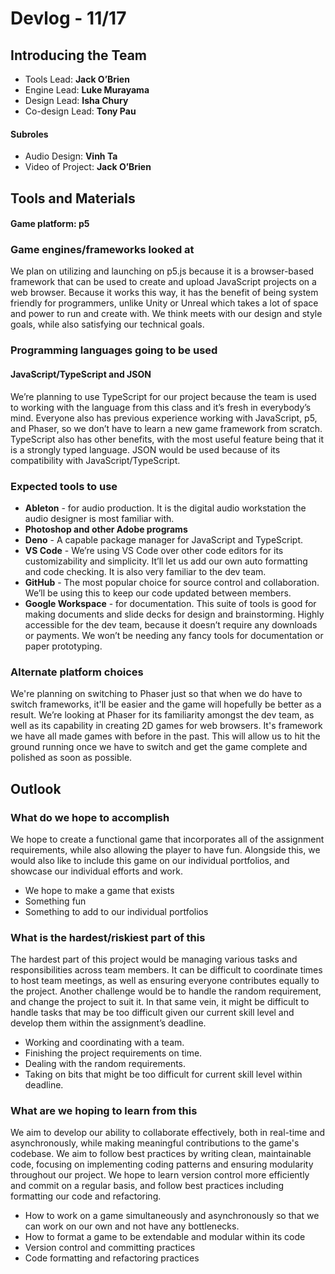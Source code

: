 # Devlog - 11/17

## Introducing the Team
- Tools Lead: **Jack O’Brien**
- Engine Lead: **Luke Murayama**
- Design Lead: **Isha Chury**
- Co-design Lead: **Tony Pau**
#### Subroles
- Audio Design: **Vinh Ta**
- Video of Project: **Jack O’Brien**


## Tools and Materials
#### Game platform: p5
### Game engines/frameworks looked at
We plan on utilizing and launching on p5.js because it is a browser-based framework that can be used to create and upload JavaScript projects on a web browser. Because it works this way, it has the benefit of being system friendly for programmers, unlike Unity or Unreal which takes a lot of space and power to run and create with. We think meets with our design and style goals, while also satisfying our technical goals.
### Programming languages going to be used
#### JavaScript/TypeScript and JSON
We’re planning to use TypeScript for our project because the team is used to working with the language from this class and it’s fresh in everybody’s mind. Everyone also has previous experience working with JavaScript, p5, and Phaser, so we don’t have to learn a new game framework from scratch. TypeScript also has other benefits, with the most useful feature being that it is a strongly typed language. JSON would be used because of its compatibility with JavaScript/TypeScript.

### Expected tools to use
- **Ableton** - for audio production. It is the digital audio workstation the audio designer is most familiar with.
- **Photoshop and other Adobe programs**
- **Deno** - A capable package manager for JavaScript and TypeScript.
- **VS Code** - We’re using VS Code over other code editors for its customizability and simplicity. It’ll let us add our own auto formatting and code checking. It is also very familiar to the dev team.
- **GitHub** - The most popular choice for source control and collaboration. We’ll be using this to keep our code updated between members.
- **Google Workspace** - for documentation. This suite of tools is good for making documents and slide decks for design and brainstorming. Highly accessible for the dev team, because it doesn’t require any downloads or payments. We won’t be needing any fancy tools for documentation or paper prototyping.
### Alternate platform choices
We're planning on switching to Phaser just so that when we do have to switch frameworks, it'll be easier and the game will hopefully be better as a result. We’re looking at Phaser for its familiarity amongst the dev team, as well as its capability in creating 2D games for web browsers. It's framework we have all made games with before in the past. This will allow us to hit the ground running once we have to switch and get the game complete and polished as soon as possible.

## Outlook
### What do we hope to accomplish
We hope to create a functional game that incorporates all of the assignment requirements, while also allowing the player to have fun. Alongside this, we would also like to include this game on our individual portfolios, and showcase our individual efforts and work.
- We hope to make a game that exists
- Something fun
- Something to add to our individual portfolios
### What is the hardest/riskiest part of this
The hardest part of this project would be managing various tasks and responsibilities across team members. It can be difficult to coordinate times to host team meetings, as well as ensuring everyone contributes equally to the project. Another challenge would be to handle the random requirement, and change the project to suit it. In that same vein, it might be difficult to handle tasks that may be too difficult given our current skill level and develop them within the assignment’s deadline. 
- Working and coordinating with a team.
- Finishing the project requirements on time.
- Dealing with the random requirements.
- Taking on bits that might be too difficult for current skill level within deadline.
### What are we hoping to learn from this
We aim to develop our ability to collaborate effectively, both in real-time and asynchronously, while making meaningful contributions to the game's codebase. We aim to follow best practices by writing clean, maintainable code, focusing on implementing coding patterns and ensuring modularity throughout our project. We hope to learn version control more efficiently and commit on a regular basis, and follow best practices including formatting our code and refactoring.  
- How to work on a game simultaneously and asynchronously so that we can work on our own and not have any bottlenecks.
- How to format a game to be extendable and modular within its code
- Version control and committing practices
- Code formatting and refactoring practices
